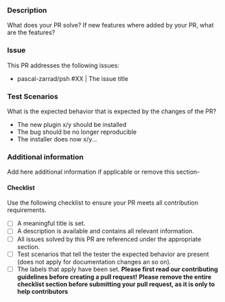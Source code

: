### Description
What does your PR solve? If new features where added by your PR, what are the features?

### Issue
This PR addresses the following issues:
 - pascal-zarrad/psh #XX | The issue title 

### Test Scenarios
What is the expected behavior that is expected by the changes of the PR?
 - The new plugin x/y should be installed
 - The bug should be no longer reproducible
 - The installer does now x/y...

### Additional information
Add here additional information if applicable or remove this section-

#### Checklist
Use the following checklist to ensure your PR meets all contribution requirements.
 - [ ] A meaningful title is set.
 - [ ] A description is available and contains all relevant information.
 - [ ] All issues solved by this PR are referenced under the appropriate section.
 - [ ] Test scenarios that tell the tester the expected behavior are present (does not apply for documentation changes an so on).
 - [ ] The labels that apply have been set. 
**Please first read our contributing guidelines before creating a pull request!**
**Please remove the entire checklist section before submitting your pull request, as it is only to help contributors**
